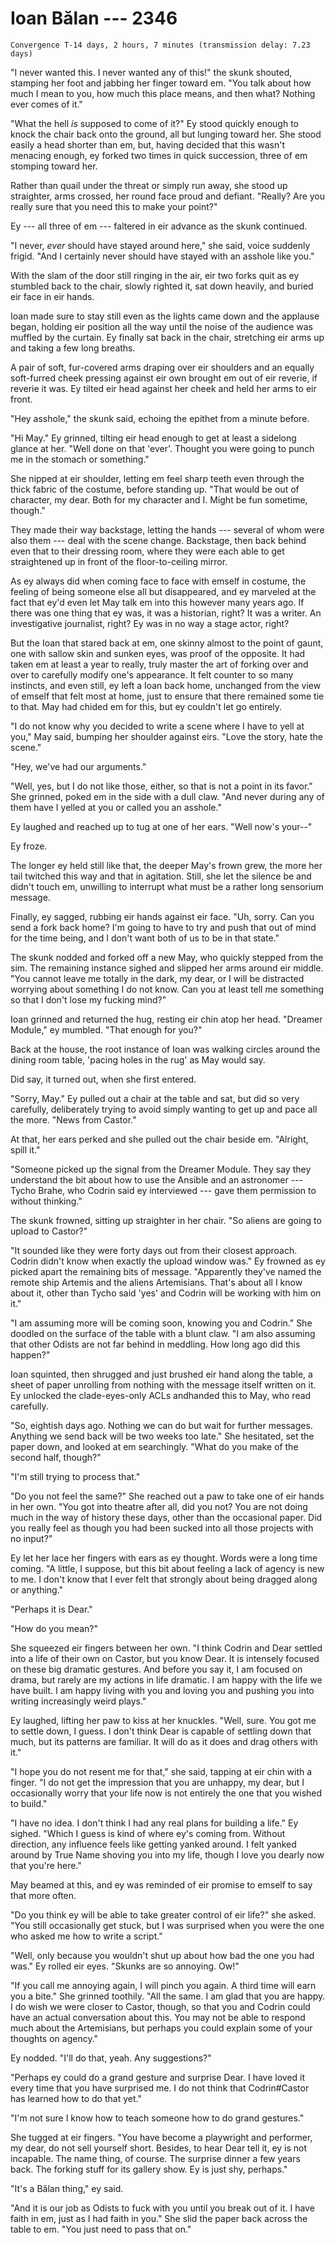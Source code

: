 # Ioan Bălan --- 2346

    Convergence T-14 days, 2 hours, 7 minutes (transmission delay: 7.23 days)

"I never wanted this. I never wanted any of this!" the skunk shouted, stamping her foot and jabbing her finger toward em. "You talk about how much I mean to you, how much this place means, and then what? Nothing ever comes of it."

"What the hell *is* supposed to come of it?" Ey stood quickly enough to knock the chair back onto the ground, all but lunging toward her. She stood easily a head shorter than em, but, having decided that this wasn't menacing enough, ey forked two times in quick succession, three of em stomping toward her.

Rather than quail under the threat or simply run away, she stood up straighter, arms crossed, her round face proud and defiant. "Really? Are you really sure that you need this to make your point?"

Ey --- all three of em --- faltered in eir advance as the skunk continued.

"I never, *ever* should have stayed around here," she said, voice suddenly frigid. "And I certainly never should have stayed with an asshole like you."

With the slam of the door still ringing in the air, eir two forks quit as ey stumbled back to the chair, slowly righted it, sat down heavily, and buried eir face in eir hands.

Ioan made sure to stay still even as the lights came down and the applause began, holding eir position all the way until the noise of the audience was muffled by the curtain. Ey finally sat back in the chair, stretching eir arms up and taking a few long breaths. 

A pair of soft, fur-covered arms draping over eir shoulders and an equally soft-furred cheek pressing against eir own brought em out of eir reverie, if reverie it was. Ey tilted eir head against her cheek and held her arms to eir front.

"Hey asshole," the skunk said, echoing the epithet from a minute before.

"Hi May." Ey grinned, tilting eir head enough to get at least a sidelong glance at her. "Well done on that 'ever'. Thought you were going to punch me in the stomach or something."

She nipped at eir shoulder, letting em feel sharp teeth even through the thick fabric of the costume, before standing up. "That would be out of character, my dear. Both for my character and I. Might be fun sometime, though."

They made their way backstage, letting the hands --- several of whom were also them --- deal with the scene change. Backstage, then back behind even that to their dressing room, where they were each able to get straightened up in front of the floor-to-ceiling mirror.

As ey always did when coming face to face with emself in costume, the feeling of being someone else all but disappeared, and ey marveled at the fact that ey'd even let May talk em into this however many years ago. If there was one thing that ey was, it was a historian, right? It was a writer. An investigative journalist, right? Ey was in no way a stage actor, right?

But the Ioan that stared back at em, one skinny almost to the point of gaunt, one with sallow skin and sunken eyes, was proof of the opposite. It had taken em at least a year to really, truly master the art of forking over and over to carefully modify one's appearance. It felt counter to so many instincts, and even still, ey left a Ioan back home, unchanged from the view of emself that felt most at home, just to ensure that there remained some tie to that. May had chided em for this, but ey couldn't let go entirely.

"I do not know why you decided to write a scene where I have to yell at you," May said, bumping her shoulder against eirs. "Love the story, hate the scene."

"Hey, we've had our arguments."

"Well, yes, but I do not like those, either, so that is not a point in its favor." She grinned, poked em in the side with a dull claw. "And never during any of them have I yelled at you or called you an asshole."

Ey laughed and reached up to tug at one of her ears. "Well now's your--"

Ey froze.

The longer ey held still like that, the deeper May's frown grew, the more her tail twitched this way and that in agitation. Still, she let the silence be and didn't touch em, unwilling to interrupt what must be a rather long sensorium message.

Finally, ey sagged, rubbing eir hands against eir face. "Uh, sorry. Can you send a fork back home? I'm going to have to try and push that out of mind for the time being, and I don't want both of us to be in that state."

The skunk nodded and forked off a new May, who quickly stepped from the sim. The remaining instance sighed and slipped her arms around eir middle. "You cannot leave me totally in the dark, my dear, or I will be distracted worrying about something I do not know. Can you at least tell me something so that I don't lose my fucking mind?"

Ioan grinned and returned the hug, resting eir chin atop her head. "Dreamer Module," ey mumbled. "That enough for you?"

Back at the house, the root instance of Ioan was walking circles around the dining room table, 'pacing holes in the rug' as May would say.

Did say, it turned out, when she first entered.

"Sorry, May." Ey pulled out a chair at the table and sat, but did so very carefully, deliberately trying to avoid simply wanting to get up and pace all the more. "News from Castor."

At that, her ears perked and she pulled out the chair beside em. "Alright, spill it."

"Someone picked up the signal from the Dreamer Module. They say they understand the bit about how to use the Ansible and an astronomer --- Tycho Brahe, who Codrin said ey interviewed --- gave them permission to without thinking."

The skunk frowned, sitting up straighter in her chair. "So aliens are going to upload to Castor?"

"It sounded like they were forty days out from their closest approach. Codrin didn't know when exactly the upload window was." Ey frowned as ey picked apart the remaining bits of message. "Apparently they've named the remote ship Artemis and the aliens Artemisians. That's about all I know about it, other than Tycho said 'yes' and Codrin will be working with him on it."

"I am assuming more will be coming soon, knowing you and Codrin." She doodled on the surface of the table with a blunt claw. "I am also assuming that other Odists are not far behind in meddling. How long ago did this happen?"

Ioan squinted, then shrugged and just brushed eir hand along the table, a sheet of paper unrolling from nothing with the message itself written on it. Ey unlocked the clade-eyes-only ACLs andhanded this to May, who read carefully.

"So, eightish days ago. Nothing we can do but wait for further messages. Anything we send back will be two weeks too late." She hesitated, set the paper down, and looked at em searchingly. "What do you make of the second half, though?"

"I'm still trying to process that."

"Do you not feel the same?" She reached out a paw to take one of eir hands in her own. "You got into theatre after all, did you not? You are not doing much in the way of history these days, other than the occasional paper. Did you really feel as though you had been sucked into all those projects with no input?"

Ey let her lace her fingers with ears as ey thought. Words were a long time coming. "A little, I suppose, but this bit about feeling a lack of agency is new to me. I don't know that I ever felt that strongly about being dragged along or anything."

"Perhaps it is Dear."

"How do you mean?"

She squeezed eir fingers between her own. "I think Codrin and Dear settled into a life of their own on Castor, but you know Dear. It is intensely focused on these big dramatic gestures. And before you say it, I am focused on drama, but rarely are my actions in life dramatic. I am happy with the life we have built. I am happy living with you and loving you and pushing you into writing increasingly weird plays."

Ey laughed, lifting her paw to kiss at her knuckles. "Well, sure. You got me to settle down, I guess. I don't think Dear is capable of settling down that much, but its patterns are familiar. It will do as it does and drag others with it."

"I hope you do not resent me for that," she said, tapping at eir chin with a finger. "I do not get the impression that you are unhappy, my dear, but I occasionally worry that your life now is not entirely the one that you wished to build."

"I have no idea. I don't think I had any real plans for building a life." Ey sighed. "Which I guess is kind of where ey's coming from. Without direction, any influence feels like getting yanked around. I felt yanked around by True Name shoving you into my life, though I love you dearly now that you're here."

May beamed at this, and ey was reminded of eir promise to emself to say that more often. 

"Do you think ey will be able to take greater control of eir life?" she asked. "You still occasionally get stuck, but I was surprised when you were the one who asked me how to write a script."

"Well, only because you wouldn't shut up about how bad the one you had was." Ey rolled eir eyes. "Skunks are so annoying. Ow!"

"If you call me annoying again, I will pinch you again. A third time will earn you a bite." She grinned toothily. "All the same. I am glad that you are happy. I do wish we were closer to Castor, though, so that you and Codrin could have an actual conversation about this. You may not be able to respond much about the Artemisians, but perhaps you could explain some of your thoughts on agency."

Ey nodded. "I'll do that, yeah. Any suggestions?"

"Perhaps ey could do a grand gesture and surprise Dear. I have loved it every time that you have surprised me. I do not think that Codrin#Castor has learned how to do that yet."

"I'm not sure I know how to teach someone how to do grand gestures."

She tugged at eir fingers. "You have become a playwright and performer, my dear, do not sell yourself short. Besides, to hear Dear tell it, ey is not incapable. The name thing, of course. The surprise dinner a few years back. The forking stuff for its gallery show. Ey is just shy, perhaps."

"It's a Bălan thing," ey said.

"And it is our job as Odists to fuck with you until you break out of it. I have faith in em, just as I had faith in you." She slid the paper back across the table to em. "You just need to pass that on."

